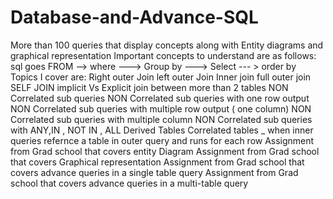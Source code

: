 # Database-and-Advance-SQL
More than 100 queries that display concepts along with Entity diagrams and graphical representation
Important concepts to understand are as follows:
sql goes  FROM --> where ---> Group by ---> Select --- > order by 
Topics I cover are:
Right outer Join
left outer Join 
Inner join 
full outer join 
SELF JOIN
implicit Vs Explicit 
join between more than 2 tables 
NON Correlated sub queries 
NON Correlated sub queries with one row output 
NON Correlated sub queries with multiple row output ( one column)
NON Correlated sub queries with multiple column 
NON Correlated sub queries with ANY,IN , NOT IN , ALL 
Derived Tables 
Correlated tables _ when inner queries refernce a table in outer query and runs for each row
Assignment from Grad school that covers entity Diagram 
Assignment from Grad school that covers Graphical representation
Assignment from Grad school that covers advance queries in a single table query 
Assignment from Grad school that covers advance queries in a multi-table query 
